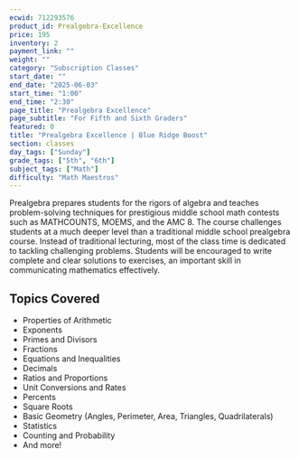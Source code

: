 ```yaml
---
ecwid: 712293576
product_id: Prealgebra-Excellence
price: 195
inventory: 2
payment_link: ""
weight: ""
category: "Subscription Classes"
start_date: ""
end_date: "2025-06-03"
start_time: "1:00"
end_time: "2:30"
page_title: "Prealgebra Excellence"
page_subtitle: "For Fifth and Sixth Graders"
featured: 0
title: "Prealgebra Excellence | Blue Ridge Boost"
section: classes
day_tags: ["Sunday"]
grade_tags: ["5th", "6th"]
subject_tags: ["Math"]
difficulty: "Math Maestros"
---
```

Prealgebra prepares students for the rigors of algebra and teaches problem-solving techniques for prestigious middle school math contests such as MATHCOUNTS, MOEMS, and the AMC 8. The course challenges students at a much deeper level than a traditional middle school prealgebra course. Instead of traditional lecturing, most of the class time is dedicated to tackling challenging problems. Students will be encouraged to write complete and clear solutions to exercises, an important skill in communicating mathematics effectively.

<section id="topics" class="content">
    <h2>Topics Covered</h2>
    <ul>
        <li>Properties of Arithmetic</li>
        <li>Exponents</li>
        <li>Primes and Divisors</li>
        <li>Fractions</li>
        <li>Equations and Inequalities</li>
        <li>Decimals</li>
        <li>Ratios and Proportions</li>
        <li>Unit Conversions and Rates</li>
        <li>Percents</li>
        <li>Square Roots</li>
        <li>Basic Geometry (Angles, Perimeter, Area, Triangles, Quadrilaterals)</li>
        <li>Statistics</li>
        <li>Counting and Probability</li>
        <li>And more!</li>
    </ul>
</section>
